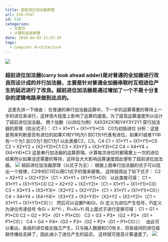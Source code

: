 ```yaml
---
title: 超前进位加法器原理
url: 510.html
id: 510
categories:
  - 文章页
  - 计算机组成原理
date: 2018-04-03 12:47:29
tags:
  - Computer Architecture
---
```


![](http://47.100.4.8/wp-content/uploads/2018/04/321312432423.jpg)

### 超前进位加法器(carry look ahead adder)是对普通的全加器进行改良而设计成的并行加法器，主要是针对普通全加器串联时互相进位产生的延迟进行了改良。超前进位加法器是通过增加了一个不是十分复杂的逻辑电路来做到这点的。

  这里先讲一下缘由： 在普通的串行加法器运算中，下一步的运算需要的等待上一步的进位来进行，这样很大程度上影响了运算的速度。为了提高运算速度所以设计了超前进位加法器。 两个加数（以四位为例）X4X3X2X1和Y4Y3Y2Y1 穿行加法器的原理（给出式子）： C1 = X1\*Y1 + (X1+Y1)\*C0   C0为初始进位 分析：这是是用来判断是否有进位的如果X1和Y1均为1 则C1为1代表有进位，如果X1或者Y1中有一个为1 且C0为1 则C1为1 以此类推C2，C3，C4 C1 = X1\*Y1 + (X1+Y1)\*C0 C2 = X2\*Y2 + (X2+Y2)\*C1 C3 = X3\*Y3 + (X3+Y3)\*C2 C4 = X4\*Y4 + (X4+Y4)\*C3 这是串行加法器的运算原理。计算每次进位时都需要上一次的进位结果所以如果没还需要的等待，这样会大大影响运算速度因此便有了超前进位加法器。 ![](http://47.100.4.8/wp-content/uploads/2018/04/9930-27967-tu14weiclachaoqianbujiandianlu.jpg) 超前进位加法器原理（以式子为主）： 根据上面串行加法器的式子可以找出一个规律，C2中的C1可以用C1式子的值来替换。 这样就得出了如下式子： C2 = X2\*Y2 + (X2+Y2)\*（C1 = X1\*Y1 + (X1+Y1)\*C0） 以此类推可得： C1 = X1\*Y1 + (X1+Y1)\*C0 C2 = X2\*Y2 + (X2+Y2)\*（C1 = X1\*Y1 + (X1+Y1)\*C0） C3 = X3\*Y3 + (X3+Y3)\*（X2\*Y2 + (X2+Y2)\*（C1 = X1\*Y1 + (X1+Y1)\*C0）） C4 = X4\*Y4 + (X4+Y4)\*（X3\*Y3 + (X3+Y3)\*（X2\*Y2 + (X2+Y2)\*（C1 = X1\*Y1 + (X1+Y1)\*C0））） 然后可以设置Pi和Gi，Gi 定义为进位产生信号，Pi定义为进位传递信号 令Gi = Xi\*Yi ，Pi=Xi+Yi 将上面式子进行变换可得： C1 = G1 + P1\*C0 C2 = G2 + P2*（G1 + P1\*C0） C3 = G3 + P3\*（G2 + P2*（G1 + P1\*C0）） C4 = G4 + P4\*（G3 + P3*（G2 + P2*（G1 + P1*C0）））   由此可以看出，各级的进位彼此独立产生，只与输入数据和C0有关，将各级间的进位级联传播给去掉了，因此减小了进位产生的延迟。 这样就可提高计算速度了。 ![](http://47.100.4.8/wp-content/uploads/2018/04/QQ图片20180403124635.png)